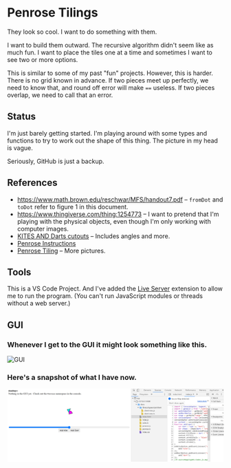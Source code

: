 # Penrose Tilings

They look so cool.
I want to do something with them.

I want to build them outward.
The recursive algorithm didn't seem like as much fun.
I want to place the tiles one at a time and sometimes I want to see two or more options.

This is similar to some of my past "fun" projects.
However, this is harder.
There is no grid known in advance.
If two pieces meet up perfectly, we need to know that, and round off error will make `==` useless.
If two pieces overlap, we need to call that an error.

## Status

I'm just barely getting started.
I'm playing around with some types and functions to try to work out the shape of this thing.
The picture in my head is vague.

Seriously, GitHub is just a backup.

## References

- https://www.math.brown.edu/reschwar/MFS/handout7.pdf – `fromDot` and `toDot` refer to figure 1 in this document.
- https://www.thingiverse.com/thing:1254773 – I want to pretend that I'm playing with the physical objects, even though I'm only working with computer images.
- [KITES AND Darts cutouts](https://www.google.com/search?safe=off&sxsrf=ALeKk025yXv3hIDOT3tY-QQTr0bzdipS_A:1604617616423&source=univ&tbm=isch&q=KITES+AND+Darts+cutouts&sa=X&ved=2ahUKEwi0t5u4wuzsAhWY9Z4KHfcyBhIQjJkEegQIDBAB&biw=1536&bih=722&dpr=2.5) – Includes angles and more.
- [Penrose Instructions](http://static1.squarespace.com/static/5754f47fcf80a16bffa02c45/t/57c6b9c5b3db2bd469e914e2/1472641508501/Penrose-instructions.pdf)
- [Penrose Tiling](https://www.google.com/search?q=penrose+tiling&safe=off&sxsrf=ALeKk01VERXgACpbcT5Z9Zlr9LZ8DXtdDQ:1604429919611&tbm=isch&source=iu&ictx=1&fir=btYSlQ2HpyTX4M%252Cn_n05pddisF3gM%252C%252Fm%252F0cgpp&vet=1&usg=AI4_-kS8TskUx1y1c4WgFqBovgMj6DNPaw&sa=X&ved=2ahUKEwilirObh-fsAhUbHzQIHRiOBnkQ_B16BAgQEAM#imgrc=btYSlQ2HpyTX4M) – More pictures.

## Tools

This is a VS Code Project.
And I've added the [Live Server](https://marketplace.visualstudio.com/items?itemName=ritwickdey.LiveServer) extension to allow me to run the program.
(You can't run JavaScript modules or threads without a web server.)

## GUI

### Whenever I get to the GUI it might look something like this.

![GUI](<https://cf.geekdo-images.com/fqO5m6XXoQheQ6jaOdcpCQ__opengraph/img/NYIDA1lyP7vGPA_kyJa81R0f6JY=/fit-in/1200x630/filters:strip_icc()/pic5851096.jpg>)

### Here's a snapshot of what I have now.
![Current](./CurrentStatus.png)